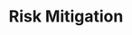 ---
layout: sub-service
order: 6
title: "Risk Mitigation"
parent: "Strategy"
description: "SLKone's Risk Mitigation services identify, assess, and address potential risks to ensure your organization remains resilient and capable of achieving its strategic objectives."
intro: "[Introductory text from Siteplanning-SLKone.md aligned with Risk Mitigation.]"
approach: "We employ a proactive approach to risk mitigation, utilizing comprehensive risk assessments and strategic planning to identify potential threats. Our solutions are tailored to your specific business needs, ensuring robust defenses and contingency plans are in place to minimize impact and ensure business continuity."
focus_areas:
  - title: "Risk Assessment"
    content: "Conduct thorough evaluations to identify and understand potential risks that could impact your business."
  - title: "Risk Management Strategy"
    content: "Develop and implement strategies to mitigate identified risks and enhance organizational resilience."
  - title: "Contingency Planning"
    content: "Create detailed contingency plans to ensure swift and effective responses to unforeseen events."
  - title: "Risk Monitoring Systems"
    content: "Implement systems to continuously monitor and report on key risks, ensuring timely interventions."
  - title: "Risk Culture Development"
    content: "Foster a risk-aware culture within your organization to proactively address and manage potential threats."
why_choose:
  - "Proactive Risk Identification and Management"
  - "Customized Risk Mitigation Strategies"
  - "Comprehensive Contingency Planning"
  - "Experienced Risk Management Professionals"
  - "Continuous Risk Monitoring and Improvement"
cta: "Contact us to discover how our Risk Mitigation services can safeguard your organization against potential threats and ensure long-term strategic success."
icon: "fa-shield-halved"
---